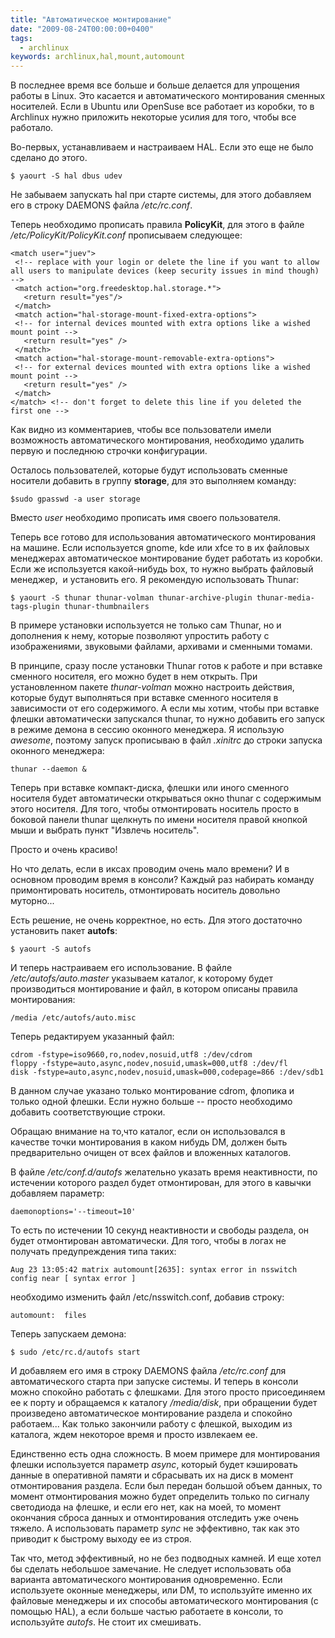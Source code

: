 ```yaml
---
title: "Автоматическое монтирование"
date: "2009-08-24T00:00:00+0400"
tags:
  - archlinux
keywords: archlinux,hal,mount,automount
---
```

В последнее время все больше и больше делается для упрощения работы в Linux. Это касается и автоматического монтирования сменных носителей. Если в Ubuntu или OpenSuse все работает из коробки, то в Archlinux нужно приложить некоторые усилия для того, чтобы все работало.

Во-первых, устанавливаем и настраиваем HAL. Если это еще не было сделано до этого.

    $ yaourt -S hal dbus udev

Не забываем запускать hal при старте системы, для этого добавляем его в строку DAEMONS файла <em>/etc/rc.conf</em>.

Теперь необходимо прописать правила <strong>PolicyKit</strong>, для этого в файле <em>/etc/PolicyKit/PolicyKit.conf</em> прописываем следующее:

    <match user="juev">
     <!-- replace with your login or delete the line if you want to allow all users to manipulate devices (keep security issues in mind though) -->
     <match action="org.freedesktop.hal.storage.*">
       <return result="yes"/>
     </match>
     <match action="hal-storage-mount-fixed-extra-options">
     <!-- for internal devices mounted with extra options like a wished mount point -->
       <return result="yes" />
     </match>
     <match action="hal-storage-mount-removable-extra-options">
     <!-- for external devices mounted with extra options like a wished mount point -->
       <return result="yes" />
     </match>
    </match> <!-- don't forget to delete this line if you deleted the first one -->

Как видно из комментариев, чтобы все пользователи имели возможность автоматического монтирования, необходимо удалить первую и последнюю строчки конфигурации.

Осталось пользователей, которые будут использовать сменные носители добавить в группу <strong>storage</strong>, для это выполняем команду:

    $sudo gpasswd -a user storage

Вместо <em>user</em> необходимо прописать имя своего пользователя.

Теперь все готово для использования автоматического монтирования на машине. Если используется gnome, kde или xfce то в их файловых менеджерах автоматическое монтирование будет работать из коробки.  Если же используется какой-нибудь box, то нужно выбрать файловый менеджер,  и установить его. Я рекомендую использовать Thunar:

    $ yaourt -S thunar thunar-volman thunar-archive-plugin thunar-media-tags-plugin thunar-thumbnailers

В примере установки используется не только сам Thunar, но и дополнения к нему, которые позволяют упростить работу с изображениями, звуковыми файлами, архивами и сменными томами.

В принципе, сразу после установки Thunar готов к работе и при вставке сменного носителя, его можно будет в нем открыть. При установленном пакете <em>thunar-volman</em> можно настроить действия, которые будут выполняться при вставке сменного носителя в зависимости от его содержимого. А если мы хотим, чтобы при вставке флешки автоматически запускался thunar, то нужно добавить его запуск в режиме демона в сессию оконного менеджера. Я использую <em>awesome</em>, поэтому запуск прописываю в файл <em>.xinitrc</em> до строки запуска оконного менеджера:

    thunar --daemon &

Теперь при вставке компакт-диска, флешки или иного сменного носителя будет автоматически открываться окно thunar с содержимым этого носителя. Для того, чтобы отмонтировать носитель просто в боковой панели thunar щелкнуть по имени носителя правой кнопкой мыши и выбрать пункт "Извлечь носитель".

Просто и очень красиво!

Но что делать, если в иксах проводим очень мало времени? И в основном проводим время в консоли? Каждый раз набирать команду примонтировать носитель, отмонтировать носитель довольно муторно...

Есть решение, не очень корректное, но есть. Для этого достаточно установить пакет <strong>autofs</strong>:

    $ yaourt -S autofs

И теперь настраиваем его использование. В файле <em>/etc/autofs/auto.master</em> указываем каталог, к которому будет производиться монтирование и файл, в котором описаны правила монтирования:

    /media /etc/autofs/auto.misc

Теперь редактируем указанный файл:

    cdrom -fstype=iso9660,ro,nodev,nosuid,utf8 :/dev/cdrom
    floppy -fstype=auto,async,nodev,nosuid,umask=000,utf8 :/dev/fl
    disk -fstype=auto,async,nodev,nosuid,umask=000,codepage=866 :/dev/sdb1

В данном случае указано только монтирование cdrom, флопика и только одной флешки. Если нужно больше -- просто необходимо добавить соответствующие строки.

Обращаю внимание на то,что каталог, если он использовался в качестве точки монтирования в каком нибудь DM, должен быть предварительно очищен от всех файлов и вложенных каталогов.

В файле <em>/etc/conf.d/autofs</em> желательно указать время неактивности, по истечении которого раздел будет отмонтирован, для этого в кавычки добавляем параметр:

    daemonoptions='--timeout=10'

То есть по истечении 10 секунд неактивности и свободы раздела, он будет отмонтирован автоматически. Для того, чтобы в логах не получать предупреждения типа таких:

    Aug 23 13:05:42 matrix automount[2635]: syntax error in nsswitch config near [ syntax error ]

необходимо изменить файл /etc/nsswitch.conf, добавив строку:

    automount:  files

Теперь запускаем демона:

    $ sudo /etc/rc.d/autofs start

И добавляем его имя в строку DAEMONS файла <em>/etc/rc.conf </em>для автоматического старта при запуске системы. И теперь в консоли можно спокойно работать с флешками. Для этого просто присоединяем ее к порту и обращаемся к каталогу <em>/media/disk</em>, при обращении будет произведено автоматическое монтирование раздела и спокойно работаем... Как только закончили работу с флешкой, выходим из каталога, ждем некоторое время и просто извлекаем ее.

Единственно есть одна сложность. В моем примере для монтирования флешки используется параметр <em>async</em>, который будет кэшировать данные в оперативной памяти и сбрасывать их на диск в момент отмонтирования раздела. Если был передан большой объем данных, то момент отмонтирования можно будет определить только по сигналу светодиода на флешке, и если его нет, как на моей, то момент окончания сброса данных и отмонтирования отследить уже очень тяжело. А использовать параметр <em>sync</em> не эффективно, так как это приводит к быстрому выходу ее из строя.

Так что, метод эффективный, но не без подводных камней. И еще хотел бы сделать небольшое замечание. Не следует использовать оба варианта автоматического монтирования одновременно. Если используете оконные менеджеры, или DM, то используйте именно их файловые менеджеры и их способы автоматического монтирования (с помощью HAL), а если больше частью работаете в консоли, то используйте <em>autofs</em>. Не стоит их смешивать.
